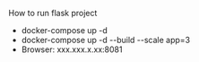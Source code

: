 How to run flask project

- docker-compose up -d
- docker-compose up -d --build --scale app=3
- Browser: xxx.xxx.x.xx:8081
